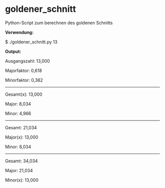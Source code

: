 # goldener_schnitt
Python-Script zum berechnen des goldenen Schnitts

**Verwendung:**

$ ./goldener_schnitt.py 13



**Output:**

Ausgangszahl:        13,000

Majorfaktor:          0,618

Minorfaktor:          0,382

----------------------------


Gesamt(x):           13,000

Major:                8,034

Minor:                4,966

---------------------------- 


Gesamt:              21,034

Major(x):            13,000

Minor:                8,034

---------------------------- 


Gesamt:              34,034

Major:               21,034

Minor(x):            13,000


